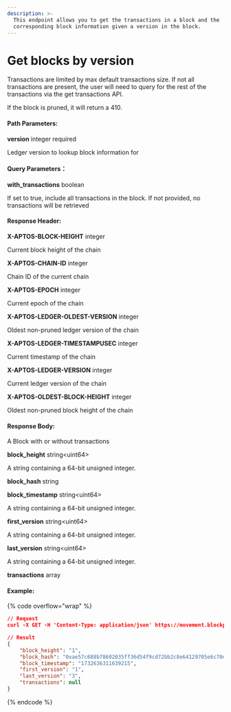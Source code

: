 ```yaml
---
description: >-
  This endpoint allows you to get the transactions in a block and the
  corresponding block information given a version in the block.
---
```


# Get blocks by version

Transactions are limited by max default transactions size. If not all transactions are present, the user will need to query for the rest of the transactions via the get transactions API.

If the block is pruned, it will return a 410.

#### **Path Parameters:**

**version** integer required

Ledger version to lookup block information for

#### Query Parameters：

**with\_transactions** boolean

If set to true, include all transactions in the block. If not provided, no transactions will be retrieved

#### **Response Header:**

**X-APTOS-BLOCK-HEIGHT** integer&#x20;

Current block height of the chain

**X-APTOS-CHAIN-ID** integer&#x20;

Chain ID of the current chain

**X-APTOS-EPOCH** integer&#x20;

Current epoch of the chain

**X-APTOS-LEDGER-OLDEST-VERSION** integer&#x20;

Oldest non-pruned ledger version of the chain

**X-APTOS-LEDGER-TIMESTAMPUSEC** integer&#x20;

Current timestamp of the chain

**X-APTOS-LEDGER-VERSION** integer&#x20;

Current ledger version of the chain

**X-APTOS-OLDEST-BLOCK-HEIGHT** integer&#x20;

Oldest non-pruned block height of the chain

#### **Response Body:**

A Block with or without transactions

**block\_height** string\<uint64>

A string containing a 64-bit unsigned integer.

**block\_hash** string&#x20;

**block\_timestamp** string\<uint64>

A string containing a 64-bit unsigned integer.

**first\_version** string\<uint64>

A string containing a 64-bit unsigned integer.

**last\_version** string\<uint64>

A string containing a 64-bit unsigned integer.

**transactions** array&#x20;

#### Example:

{% code overflow="wrap" %}
```json
// Request
curl -X GET -H 'Content-Type: application/json' https://movement.blockpi.network/rpc/v1/your_api_key/v1/accounts/blocks/by_version/1

// Result
{
    "block_height": "1",
    "block_hash": "0xae57c688b78602035ff36d54f9cd72bb2c8e64129705e6c70d8fa942a1cc0a3f",
    "block_timestamp": "1732636311639215",
    "first_version": "1",
    "last_version": "3",
    "transactions": null
}
```
{% endcode %}
